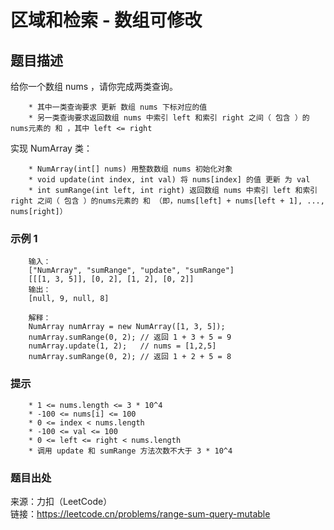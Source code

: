 # 区域和检索 - 数组可修改

## 题目描述

给你一个数组 nums ，请你完成两类查询。

```text
    * 其中一类查询要求 更新 数组 nums 下标对应的值
    * 另一类查询要求返回数组 nums 中索引 left 和索引 right 之间（ 包含 ）的nums元素的 和 ，其中 left <= right
```

实现 NumArray 类：

```text
    * NumArray(int[] nums) 用整数数组 nums 初始化对象
    * void update(int index, int val) 将 nums[index] 的值 更新 为 val
    * int sumRange(int left, int right) 返回数组 nums 中索引 left 和索引 right 之间（ 包含 ）的nums元素的 和 （即，nums[left] + nums[left + 1], ..., nums[right]）
```

### 示例 1

```text
    输入：
    ["NumArray", "sumRange", "update", "sumRange"]
    [[[1, 3, 5]], [0, 2], [1, 2], [0, 2]]
    输出：
    [null, 9, null, 8]

    解释：
    NumArray numArray = new NumArray([1, 3, 5]);
    numArray.sumRange(0, 2); // 返回 1 + 3 + 5 = 9
    numArray.update(1, 2);   // nums = [1,2,5]
    numArray.sumRange(0, 2); // 返回 1 + 2 + 5 = 8
```

### 提示

```text
    * 1 <= nums.length <= 3 * 10^4
    * -100 <= nums[i] <= 100
    * 0 <= index < nums.length
    * -100 <= val <= 100
    * 0 <= left <= right < nums.length
    * 调用 update 和 sumRange 方法次数不大于 3 * 10^4 
```

### 题目出处

来源：力扣（LeetCode）  
链接：<https://leetcode.cn/problems/range-sum-query-mutable>
